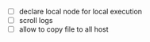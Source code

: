 
- [ ] declare local node for local execution
- [ ] scroll logs
- [ ] allow to copy file to all host
